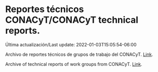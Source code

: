 # Reportes técnicos CONACyT/CONACyT technical reports.

Última actualización/Last update: 2022-01-03T15:05:54-06:00

Archivo de reportes técnicos de grupos de trabajo del CONACyT. [Link](https://salud.conacyt.mx/coronavirus/investigacion/productos/).

Archive of technical reports of work groups from CONACyT. [Link](https://salud.conacyt.mx/coronavirus/investigacion/productos/).
